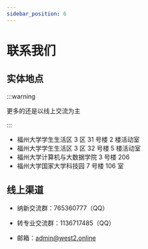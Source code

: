 ```yaml
---
sidebar_position: 6
---
```


# 联系我们

## 实体地点

:::warning

更多的还是以线上交流为主

:::

- 福州大学学生生活区 3 区 31 号楼 2 楼活动室
- 福州大学学生生活区 3 区 32 号楼 5 楼活动室
- 福州大学计算机与大数据学院 3 号楼 206
- 福州大学国家大学科技园 7 号楼 106 室

## 线上渠道

- 纳新交流群：765360777（QQ）
- 转专业交流群：1136717485（QQ）

- 邮箱：[admin@west2.online](mailto:admin@west2.online)
